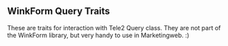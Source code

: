 ## WinkForm Query Traits

These are traits for interaction with Tele2 Query class. They are not part of the WinkForm library, but very handy to use in Marketingweb. :)